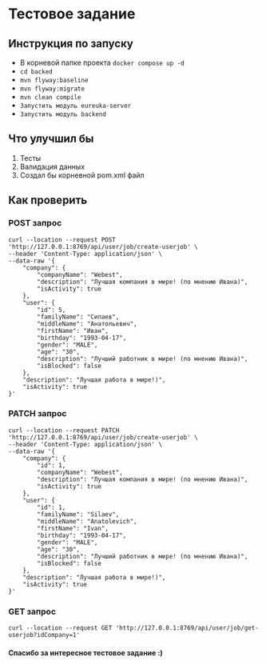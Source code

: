 # Тестовое задание

## Инструкция по запуску

- В корневой папке проекта `docker compose up -d`
- `cd backed`
- `mvn flyway:baseline`
- `mvn flyway:migrate`
- `mvn clean compile`
- `Запустить модуль eureuka-server`
- `Запустить модуль backend`

## Что улучшил бы

1. Тесты
2. Валидация данных
3. Создал бы корневной pom.xml файл

## Как проверить

### POST запрос
```
curl --location --request POST 'http://127.0.0.1:8769/api/user/job/create-userjob' \
--header 'Content-Type: application/json' \
--data-raw '{
    "company": {
        "companyName": "Webest",
        "description": "Лучшая компания в мире! (по мнению Ивана)",
        "isActivity": true
    },
    "user": {
        "id": 5,
        "familyName": "Силаев",
        "middleName": "Анатольевич",
        "firstName": "Иван",
        "birthday": "1993-04-17",
        "gender": "MALE",
        "age": "30",
        "description": "Лучший работник в мире! (по мнению Ивана)",
        "isBlocked": false
    },
    "description": "Лучшая работа в мире!)",
    "isActivity": true
}'
```
### PATCH запрос
```
curl --location --request PATCH 'http://127.0.0.1:8769/api/user/job/create-userjob' \
--header 'Content-Type: application/json' \
--data-raw '{
    "company": {
        "id": 1,
        "companyName": "Webest",
        "description": "Лучшая компания в мире! (по мнению Ивана)",
        "isActivity": true
    },
    "user": {
        "id": 1,
        "familyName": "Silaev",
        "middleName": "Anatolevich",
        "firstName": "Ivan",
        "birthday": "1993-04-17",
        "gender": "MALE",
        "age": "30",
        "description": "Лучший работник в мире! (по мнению Ивана)",
        "isBlocked": false
    },
    "description": "Лучшая работа в мире!)",
    "isActivity": true
}'
```
### GET запрос
```
curl --location --request GET 'http://127.0.0.1:8769/api/user/job/get-userjob?idCompany=1'
```

#### Спасибо за интересное тестовое задание :)